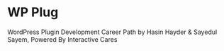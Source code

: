 # WP Plug
WordPress Plugin Development Career Path by Hasin Hayder & Sayedul Sayem, Powered By Interactive Cares
